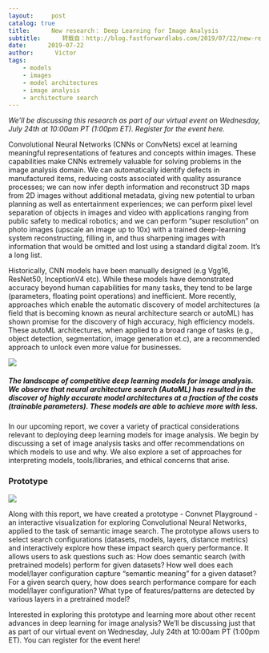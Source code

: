 ```yaml
---
layout:     post
catalog: true
title:      New research： Deep Learning for Image Analysis
subtitle:      转载自：http://blog.fastforwardlabs.com/2019/07/22/new-research-deep-learning-for-image-analysis.html
date:      2019-07-22
author:      Victor
tags:
    - models
    - images
    - model architectures
    - image analysis
    - architecture search
---
```


*We’ll be discussing this research as part of our virtual event on Wednesday, July 24th at 10:00am PT (1:00pm ET). Register for the event here.*

Convolutional Neural Networks (CNNs or ConvNets) excel at learning meaningful representations of features and concepts within images. These capabilities make CNNs extremely valuable for solving problems in the image analysis domain. We can automatically identify defects in manufactured items, reducing costs associated with quality assurance processes; we can now infer depth information and reconstruct 3D maps from 2D images without additional metadata, giving new potential to urban planning as well as entertainment experiences; we can perform pixel level separation of objects in images and video with applications ranging from public safety to medical robotics; and we can perform “super resolution” on photo images (upscale an image up to 10x) with a trained deep-learning system reconstructing, filling in, and thus sharpening images with information that would be omitted and lost using a standard digital zoom. It’s a long list.

Historically, CNN models have been manually designed (e.g Vgg16, ResNet50, InceptionV4 etc). While these models have demonstrated accuracy beyond human capabilities for many tasks, they tend to be large (parameters, floating point operations) and inefficient. More recently, approaches which enable the automatic discovery of model architectures (a field that is becoming known as neural architecture search or autoML) has shown promise for the discovery of high accuracy, high efficiency models. These autoML architectures, when applied to a broad range of tasks (e.g., object detection, segmentation, image generation et.c), are a recommended approach to unlock even more value for businesses.

![](http://blog.fastforwardlabs.com/images/editor_uploads/2019-07-23-174120-graph.png)


##### The landscape of competitive deep learning models for image analysis. We observe that neural architecture search (AutoML) has resulted in the discover of highly accurate model architectures at a fraction of the costs (trainable parameters). These models are able to achieve more with less.

In our upcoming report, we cover a variety of practical considerations relevant to deploying deep learning models for image analysis. We begin by discussing a set of image analysis tasks and offer recommendations on which models to use and why. We also explore a set of approaches for interpreting models, tools/libraries, and ethical concerns that arise.

### Prototype

![](http://blog.fastforwardlabs.com/images/editor_uploads/2019-07-23-174042-Prototype.png)


Along with this report, we have created a prototype - Convnet Playground - an interactive visualization for exploring Convolutional Neural Networks, applied to the task of semantic image search. The prototype allows users to select search configurations (datasets, models, layers, distance metrics) and interactively explore how these impact search query performance. It allows users to ask questions such as: How does semantic search (with pretrained models) perform for given datasets? How well does each model/layer configuration capture “semantic meaning” for a given dataset? For a given search query, how does search performance compare for each model/layer configuration? What type of features/patterns are detected by various layers in a pretrained model?

Interested in exploring this prototype and learning more about other recent advances in deep learning for image analysis? We’ll be discussing just that as part of our virtual event on Wednesday, July 24th at 10:00am PT (1:00pm ET). You can register for the event here!
